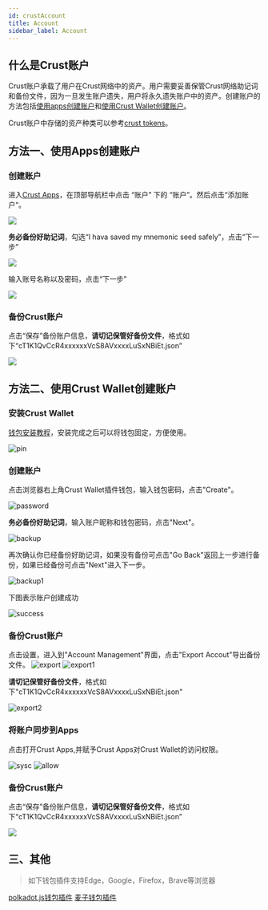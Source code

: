 ```yaml
---
id: crustAccount
title: Account
sidebar_label: Account
---
```

## 什么是Crust账户

Crust账户承载了用户在Crust网络中的资产。用户需要妥善保管Crust网络助记词和备份文件，因为一旦发生账户遗失，用户将永久遗失账户中的资产。创建账户的方法包括[使用apps创建账户](#方法一、使用apps创建账户)和[使用Crust Wallet创建账户](#方法二、使用crust-wallet创建账户)。

Crust账户中存储的资产种类可以参考[crust tokens](crust-tokens.md)。

## 方法一、使用Apps创建账户

### 创建账户

进入[Crust Apps](https://apps.crust.network/)，在顶部导航栏中点击 “账户” 下的 “账户”。然后点击“添加账户“。

![](assets/account/1.png)

**务必备份好助记词**，勾选“I hava saved my mnemonic seed safely”，点击“下一步”

![](assets/account/2.png)

输入账号名称以及密码，点击“下一步”

![](assets/account/3.png)

### 备份Crust账户

点击“保存”备份账户信息，**请切记保管好备份文件**，格式如下“cT1K1QvCcR4xxxxxxVcS8AVxxxxLuSxNBiEt.json”

![](assets/account/3.1.3.png)

## 方法二、使用Crust Wallet创建账户

### 安装Crust Wallet

[钱包安装教程](crustWallet.md)，安装完成之后可以将钱包固定，方便使用。

![pin](assets/wallet/pin.png)

### 创建账户

点击浏览器右上角Crust Wallet插件钱包，输入钱包密码，点击"Create"。

![password](assets/wallet/password.png)

**务必备份好助记词**，输入账户昵称和钱包密码，点击"Next"。

![backup](assets/wallet/backup.png)

再次确认你已经备份好助记词，如果没有备份可点击"Go Back"返回上一步进行备份，如果已经备份可点击"Next"进入下一步。

![backup1](assets/wallet/backup1.png)

下图表示账户创建成功

![success](assets/wallet/success.png)

### 备份Crust账户

点击设置，进入到"Account Management"界面，点击"Export Accout"导出备份文件。
![export](assets/wallet/export.png)
![export1](assets/wallet/export1.png)

**请切记保管好备份文件**，格式如下"cT1K1QvCcR4xxxxxxVcS8AVxxxxLuSxNBiEt.json"

![export2](assets/wallet/export2.png)

### 将账户同步到Apps

点击打开Crust Apps,并赋予Crust Apps对Crust Wallet的访问权限。

![sysc](assets/wallet/sysc.png)
![allow](assets/wallet/allow.png)

### 备份Crust账户

点击“保存”备份账户信息，**请切记保管好备份文件**，格式如下“cT1K1QvCcR4xxxxxxVcS8AVxxxxLuSxNBiEt.json”

![](assets/account/3.1.3.png)

## 三、其他
> 如下钱包插件支持Edge，Google，Firefox，Brave等浏览器

[polkadot.js钱包插件](https://polkadot.js.org/extension/)
[麦子钱包插件](https://mathwallet.org/zh-cn/#extension) 
